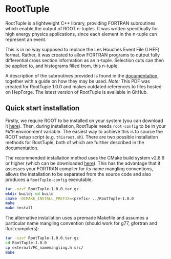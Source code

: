 # RootTuple

RootTuple is a lightweight C++ library, providing FORTRAN subroutines which enable the output of ROOT n-tuples.
It was written specifically for high energy physics applications, since each element in the n-tuple can represent an event.

This is in no way supposed to replace the Les Houches Event File (LHEF) format.
Rather, it was created to allow FORTRAN programs to output fully differential cross section information as an n-tuple.
Selection cuts can then be applied to, and histograms filled from, this n-tuple.

A description of the subroutines provided is found in the [documentation](https://github.com/davidchall/RootTuple/releases/download/1.0.1/RootTuple-doc-1.0.0.pdf), together with a guide on how they may be used.
*Note:* This PDF was created for RootTuple 1.0.0 and makes outdated references to files hosted on HepForge.
The latest version of RootTuple is available in GitHub.

## Quick start installation

Firstly, we require ROOT to be installed on your system (you can download it [here](https://root.cern/install/)).
Then, during installation, RootTuple needs `root-config` to be in your `PATH` environment variable.
The easiest way to achieve this is to source the ROOT setup script (e.g. `thisroot.sh`).
There are two possible installation methods for RootTuple, both of which are further described in the documentation.

The recommended installation method uses the CMake build system v2.8.6 or higher (which can be downloaded [here](https://cmake.org/download/)).
This has the advantage that it assesses your FORTRAN compiler for its name mangling conventions, allows the installation to be separated from the source code and also produces a `RootTuple-config` executable.

```bash
tar -xzvf RootTuple-1.0.0.tar.gz
mkdir build; cd build
cmake -DCMAKE_INSTALL_PREFIX=<prefix> ../RootTuple-1.0.0
make
make install
```

The alternative installation uses a premade Makefile and assumes a particular name mangling convention (should work for g77, gfortran and ifort compilers):

```bash
tar -xzvf RootTuple-1.0.0.tar.gz
cd RootTuple-1.0.0
cp external/FC_namemangling.h src/
make
```
